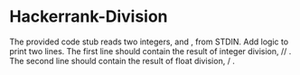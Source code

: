 # Hackerrank-Division
The provided code stub reads two integers,  and , from STDIN.  Add logic to print two lines. The first line should contain the result of integer division,  // . The second line should contain the result of float division,  / .
